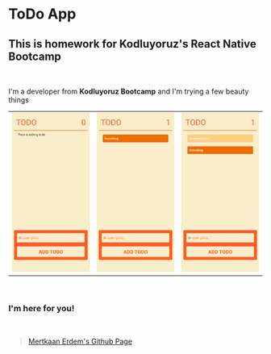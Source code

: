 # ToDo App

## This is homework for Kodluyoruz's React Native Bootcamp

<br />

I'm a developer from **Kodluyoruz Bootcamp** and I'm trying a few beauty things

|                          |                          |                          |
| :----------------------: | :----------------------: | :----------------------: |
| ![](./screenshots/1.png) | ![](./screenshots/2.png) | ![](./screenshots/3.png) |

<br/>

### I'm here for you!

<br />

> [Mertkaan Erdem's Github Page](https://github.com/mertkaanerdem "Mertkaan Erdem's Github Page")
